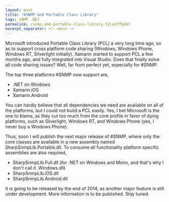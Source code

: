 ```yaml
---
layout: post
title: "#SNMP and Portable Class Library"
tags: SNMP .NET
permalink: /snmp-and-portable-class-library-52ce3ff6d47
excerpt_separator: <!--more-->
---
```

Microsoft introduced Portable Class Library (PCL) a very long time ago, so as to support cross platform code sharing (Windows, Windows Phone, Windows RT, Silverlight initially). Xamarin started to support PCL a few months ago, and fully integrated into Visual Studio. Does that finally solve all code sharing issues? Well, far from perfect yet, especially for #SNMP.
<!--more-->

The top three platforms #SNMP now support are,

* .NET on Windows
* Xamarin.iOS
* Xamarin.Android

You can hardly believe that all dependencies we need are available on all of the platforms, but I could not build a PCL easily. Yes, I bet Microsoft is the one to blame, as they cut too much from the core profile in favor of dying platforms, such as Silverlight, Windows RT, and Windows Phone (yes, I never buy a Windows Phone).

Thus, soon I will publish the next major release of #SNMP, where only the core classes are available in a new assembly named SharpSnmpLib.Portable.dll. To consume all functionality platform specific assemblies are also required,

* SharpSnmpLib.Full.dll (for .NET on Windows and Mono, and that's why I don't call it .Windows.dll)
* SharpSnmpLib.iOS.dll
* SharpSnmpLib.Android.dll

It is going to be released by the end of 2014, as another major feature is still under development. More information is to be published. Stay tuned.
